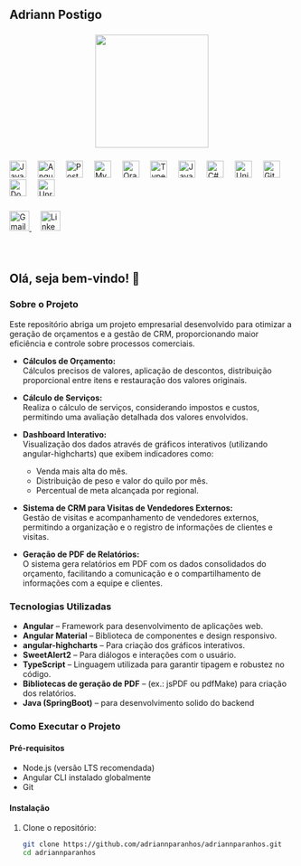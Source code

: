 <h2 align="left">Adriann Postigo</h2>

###

<div align="center">
  <img height="200" src="https://media1.tenor.com/m/a6S35wgiCOsAAAAd/deku-java.gif"  />
</div>

###
###

<div align="left">
  <img src="https://cdn.jsdelivr.net/gh/devicons/devicon/icons/java/java-original.svg" height="30" alt="Java logo" />
  <img width="12" />
  <img src="https://cdn.jsdelivr.net/gh/devicons/devicon/icons/angularjs/angularjs-original.svg" height="30" alt="Angular logo" />
  <img width="12" />
  <img src="https://cdn.jsdelivr.net/gh/devicons/devicon/icons/postgresql/postgresql-original.svg" height="30" alt="PostgreSQL logo" />
  <img width="12" />
  <img src="https://cdn.jsdelivr.net/gh/devicons/devicon/icons/mysql/mysql-original.svg" height="30" alt="MySQL logo" />
  <img width="12" />
  <img src="https://cdn.jsdelivr.net/gh/devicons/devicon/icons/oracle/oracle-original.svg" height="30" alt="Oracle logo" />
  <img width="12" />
  <img src="https://cdn.jsdelivr.net/gh/devicons/devicon/icons/typescript/typescript-original.svg" height="30" alt="TypeScript logo" />
  <img width="12" />
  <img src="https://cdn.jsdelivr.net/gh/devicons/devicon/icons/javascript/javascript-original.svg" height="30" alt="JavaScript logo" />
  <img width="12" />
  <img src="https://cdn.jsdelivr.net/gh/devicons/devicon/icons/csharp/csharp-original.svg" height="30" alt="C# logo" />
  <img width="12" />
  <img src="https://cdn.jsdelivr.net/gh/devicons/devicon/icons/unity/unity-original.svg" height="30" alt="Unity logo" />
  <img width="12" />
  <img src="https://cdn.jsdelivr.net/gh/devicons/devicon/icons/git/git-original.svg" height="30" alt="Git logo" />
  <img width="12" />
  <img src="https://cdn.jsdelivr.net/gh/devicons/devicon@latest/icons/docker/docker-original.svg" height="30" alt="Docker logo" />
  <img width="12" />
  <img src="https://cdn.jsdelivr.net/gh/devicons/devicon@latest/icons/unrealengine/unrealengine-original.svg" height="30" alt="Unreal logo" />
  <img width="12" />          
</div>


###

<div align="left">
  <a href="mailto:adriannparanhos@gmail.com">
    <img src="https://img.shields.io/static/v1?message=Gmail&logo=gmail&label=&color=D14836&logoColor=white&labelColor=&style=for-the-badge" height="35" alt="Gmail logo" />
  </a>
  <img width="12" />
  <a href="https://www.linkedin.com/in/adriann-postigo-76300b1a7" target="blank" rel="noopener noreferrer">
    <img src="https://img.shields.io/static/v1?message=LinkedIn&logo=linkedin&label=&color=0077B5&logoColor=white&labelColor=&style=for-the-badge" height="35" alt="LinkedIn logo" />
  </a>
</div>

###

<br clear="both">

###


## Olá, seja bem-vindo! 👋

<!--
**adriannparanhos/adriannparanhos** é um repositório ✨ especial ✨ porque seu README.md aparece no seu perfil do GitHub.

Aqui estão algumas ideias para você começar:

- 🔭 Atualmente estou trabalhando em cálculos de orçamento e CRM em um sistema dedicado.
- 🌱 Atualmente estou aprendendo mais sobre integração de dashboards e geração de PDFs, angular e java.
- 👯 Estou buscando colaborar em projetos de gestão empresarial.
- 💬 Pergunte-me sobre desenvolvimento Angular e Java
- 📫 Como me alcançar: adriannparanhos@gmail.com
-->

### Sobre o Projeto

Este repositório abriga um projeto empresarial desenvolvido para otimizar a geração de orçamentos e a gestão de CRM, proporcionando maior eficiência e controle sobre processos comerciais.

- **Cálculos de Orçamento:**  
  Cálculos precisos de valores, aplicação de descontos, distribuição proporcional entre itens e restauração dos valores originais.

- **Cálculo de Serviços:**  
  Realiza o cálculo de serviços, considerando impostos e custos, permitindo uma avaliação detalhada dos valores envolvidos.

- **Dashboard Interativo:**  
  Visualização dos dados através de gráficos interativos (utilizando angular-highcharts) que exibem indicadores como:
  - Venda mais alta do mês.
  - Distribuição de peso e valor do quilo por mês.
  - Percentual de meta alcançada por regional.
  
- **Sistema de CRM para Visitas de Vendedores Externos:**  
  Gestão de visitas e acompanhamento de vendedores externos, permitindo a organização e o registro de informações de clientes e visitas.

- **Geração de PDF de Relatórios:**  
  O sistema gera relatórios em PDF com os dados consolidados do orçamento, facilitando a comunicação e o compartilhamento de informações com a equipe e clientes.

### Tecnologias Utilizadas

- **Angular** – Framework para desenvolvimento de aplicações web.
- **Angular Material** – Biblioteca de componentes e design responsivo.
- **angular-highcharts** – Para criação dos gráficos interativos.
- **SweetAlert2** – Para diálogos e interações com o usuário.
- **TypeScript** – Linguagem utilizada para garantir tipagem e robustez no código.
- **Bibliotecas de geração de PDF** – (ex.: jsPDF ou pdfMake) para criação dos relatórios.
- **Java (SpringBoot)** – para desenvolvimento solido do backend

### Como Executar o Projeto

#### Pré-requisitos

- Node.js (versão LTS recomendada)
- Angular CLI instalado globalmente
- Git

#### Instalação

1. Clone o repositório:
   ```bash
   git clone https://github.com/adriannparanhos/adriannparanhos.git
   cd adriannparanhos
